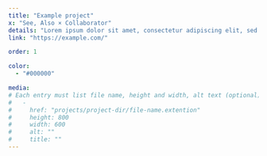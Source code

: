 ```yaml
---
title: "Example project"
x: "See, Also × Collaborator"
details: "Lorem ipsum dolor sit amet, consectetur adipiscing elit, sed do eiusmod tempor incididunt ut labore et dolore magna aliqua."
link: "https://example.com/"

order: 1

color: 
  - "#000000"

media: 
# Each entry must list file name, height and width, alt text (optional)
#   -
#     href: "projects/project-dir/file-name.extention"
#     height: 800
#     width: 600
#     alt: ""
#     title: ""
---
```

